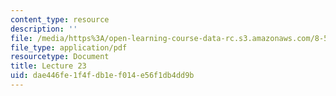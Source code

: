 ```yaml
---
content_type: resource
description: ''
file: /media/https%3A/open-learning-course-data-rc.s3.amazonaws.com/8-592j-statistical-physics-in-biology-spring-2011/dae446fe1f4fdb1ef014e56f1db4dd9b_MIT8_592JS11_lec23.pdf
file_type: application/pdf
resourcetype: Document
title: Lecture 23
uid: dae446fe-1f4f-db1e-f014-e56f1db4dd9b
---
```


